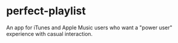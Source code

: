 # perfect-playlist
An app for iTunes and Apple Music users who want a "power user" experience with casual interaction.
